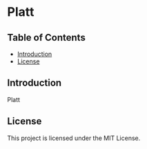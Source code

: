 # Platt

## Table of Contents

- [Introduction](#introduction)
- [License](#license)

## Introduction

Platt

## License

This project is licensed under the MIT License.
